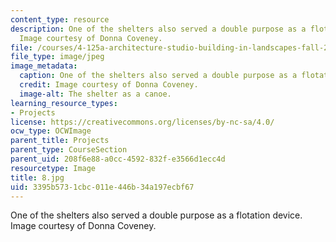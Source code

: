 ```yaml
---
content_type: resource
description: One of the shelters also served a double purpose as a flotation device.
  Image courtesy of Donna Coveney.
file: /courses/4-125a-architecture-studio-building-in-landscapes-fall-2005/3395b5731cbc011e446b34a197ecbf67_8.jpg
file_type: image/jpeg
image_metadata:
  caption: One of the shelters also served a double purpose as a flotation device.
  credit: Image courtesy of Donna Coveney.
  image-alt: The shelter as a canoe.
learning_resource_types:
- Projects
license: https://creativecommons.org/licenses/by-nc-sa/4.0/
ocw_type: OCWImage
parent_title: Projects
parent_type: CourseSection
parent_uid: 208f6e88-a0cc-4592-832f-e3566d1ecc4d
resourcetype: Image
title: 8.jpg
uid: 3395b573-1cbc-011e-446b-34a197ecbf67
---
```

One of the shelters also served a double purpose as a flotation device. Image courtesy of Donna Coveney.